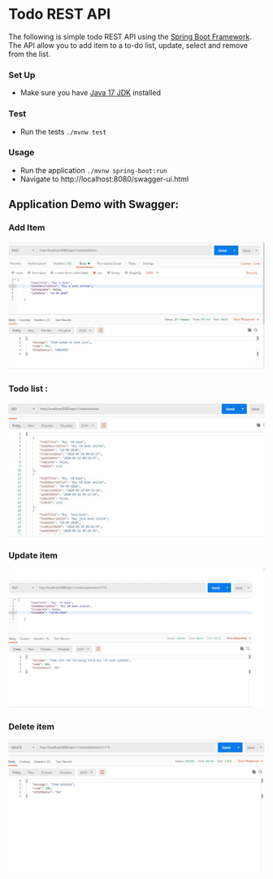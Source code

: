 # Todo REST API


The following is simple todo REST API using the [Spring Boot Framework](https://spring.io/projects/spring-boot). The API allow you to
add item to a to-do list, update, select and remove from the list.

### Set Up
* Make sure you have [Java 17 JDK](https://docs.aws.amazon.com/corretto/latest/corretto-17-ug/downloads-list.html) installed

### Test
* Run the tests `./mvnw test`

### Usage
* Run the application `./mvnw spring-boot:run`
* Navigate to http://localhost:8080/swagger-ui.html

##  Application Demo with Swagger:

### Add  Item
<img src="https://github.com/claykabongok/Todo-REST-API-Spring-Boot/blob/master/readme/additem.jpg?raw=true"  alt="Demo screen postman">

### Todo list :
<img src="https://github.com/claykabongok/Todo-REST-API-Spring-Boot/blob/master/readme/todolist.jpg?raw=true"  alt="Demo screen postman">

### Update item
<img src="https://github.com/claykabongok/Todo-REST-API-Spring-Boot/blob/master/readme/updateItem.jpg?raw=true"  alt="Demo screen postman">

### Delete item
<img src="https://github.com/claykabongok/Todo-REST-API-Spring-Boot/blob/master/readme/deleteItem.jpg?raw=true"  alt="Demo screen postman">




